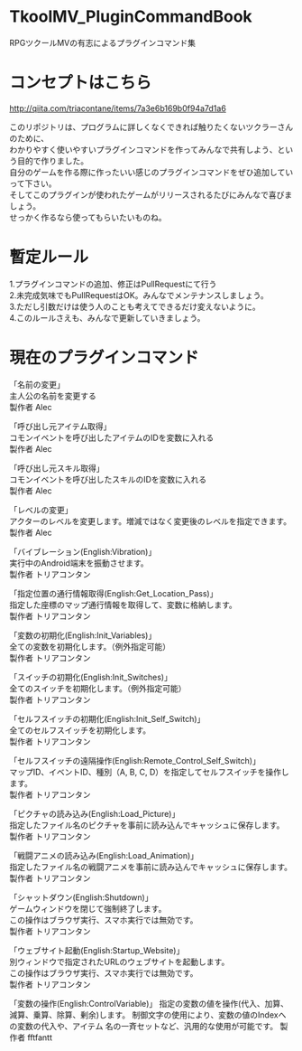 # TkoolMV_PluginCommandBook  
RPGツクールMVの有志によるプラグインコマンド集  
  
# コンセプトはこちら  
<http://qiita.com/triacontane/items/7a3e6b169b0f94a7d1a6>  

このリポジトリは、プログラムに詳しくなくできれば触りたくないツクラーさんのために、  
わかりやすく使いやすいプラグインコマンドを作ってみんなで共有しよう、という目的で作りました。  
自分のゲームを作る際に作ったいい感じのプラグインコマンドをぜひ追加していって下さい。  
そしてこのプラグインが使われたゲームがリリースされるたびにみんなで喜びましょう。  
せっかく作るなら使ってもらいたいものね。  

# 暫定ルール  
1.プラグインコマンドの追加、修正はPullRequestにて行う  
2.未完成気味でもPullRequestはOK。みんなでメンテナンスしましょう。  
3.ただし引数だけは使う人のことも考えてできるだけ変えないように。  
4.このルールさえも、みんなで更新していきましょう。

# 現在のプラグインコマンド
「名前の変更」  
 主人公の名前を変更する  
 製作者 Alec  

「呼び出し元アイテム取得」  
 コモンイベントを呼び出したアイテムのIDを変数に入れる  
 製作者 Alec  

「呼び出し元スキル取得」  
 コモンイベントを呼び出したスキルのIDを変数に入れる  
 製作者 Alec  

「レベルの変更」  
 アクターのレベルを変更します。増減ではなく変更後のレベルを指定できます。  
 製作者 Alec  

「バイブレーション(English:Vibration)」  
 実行中のAndroid端末を振動させます。  
 製作者 トリアコンタン  

「指定位置の通行情報取得(English:Get_Location_Pass)」  
 指定した座標のマップ通行情報を取得して、変数に格納します。  
 製作者 トリアコンタン  

「変数の初期化(English:Init_Variables)」  
 全ての変数を初期化します。（例外指定可能）  
 製作者 トリアコンタン  

「スイッチの初期化(English:Init_Switches)」  
 全てのスイッチを初期化します。（例外指定可能）  
 製作者 トリアコンタン  

「セルフスイッチの初期化(English:Init_Self_Switch)」  
 全てのセルフスイッチを初期化します。  
 製作者 トリアコンタン  
 
「セルフスイッチの遠隔操作(English:Remote_Control_Self_Switch)」  
 マップID、イベントID、種別（A, B, C, D）を指定してセルフスイッチを操作します。  
 製作者 トリアコンタン  

「ピクチャの読み込み(English:Load_Picture)」  
 指定したファイル名のピクチャを事前に読み込んでキャッシュに保存します。  
 製作者 トリアコンタン  

「戦闘アニメの読み込み(English:Load_Animation)」  
 指定したファイル名の戦闘アニメを事前に読み込んでキャッシュに保存します。  
 製作者 トリアコンタン  

「シャットダウン(English:Shutdown)」  
 ゲームウィンドウを閉じて強制終了します。  
 この操作はブラウザ実行、スマホ実行では無効です。  
 製作者 トリアコンタン  

「ウェブサイト起動(English:Startup_Website)」  
 別ウィンドウで指定されたURLのウェブサイトを起動します。  
 この操作はブラウザ実行、スマホ実行では無効です。  
 製作者 トリアコンタン  

「変数の操作(English:ControlVariable)」
 指定の変数の値を操作(代入、加算、減算、乗算、除算、剰余)します。
 制御文字の使用により、変数の値のIndexへの変数の代入や、アイテム
 名の一斉セットなど、汎用的な使用が可能です。
 製作者 fftfantt  